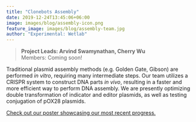 ```yaml
---
title: "Clonebots Assembly"
date: 2019-12-24T13:45:06+06:00
image: images/blog/assembly-icon.png
feature_image: images/blog/assembly-team.jpg
author: "Experimental: Wetlab"
---
```

> **Project Leads: Arvind Swamynathan, Cherry Wu**\
> Members: Coming soon!

Traditional plasmid assembly methods (e.g. Golden Gate, Gibson) are performed *in vitro*, requiring many intermediate steps. Our team utilizes a CRISPR system to construct DNA parts *in vivo*, resulting in a faster and more efficient way to perform DNA assembly. We are presently optimizing double transformation of indicator and editor plasmids, as well as testing conjugation of pOX28 plasmids.

[Check out our poster showcasing our most recent progress.](https://drive.google.com/file/d/11yv5JucbzAu6lECpeV7Z0zzaNU2Mpo22/view?usp=sharing)